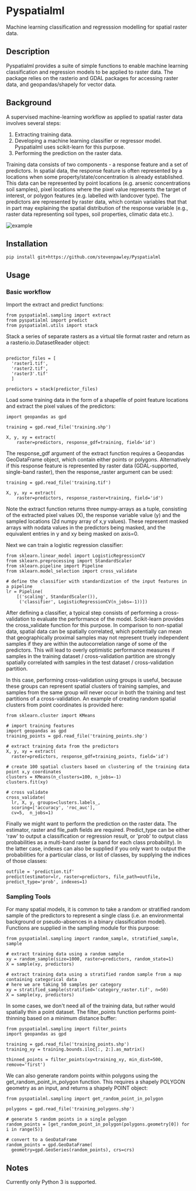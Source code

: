 # Pyspatialml
Machine learning classification and regresssion modelling for spatial raster data.

## Description
Pyspatialml provides a suite of simple functions to enable machine learning classification and regression models to be applied to raster data. The package relies on the rasterio and GDAL packages for accessing raster data, and geopandas/shapely for vector data.

## Background

A supervised machine-learning workflow as applied to spatial raster data involves several steps:
1. Extracting training data.
2. Developing a machine learning classifier or regressor model. Pyspatialml uses scikit-learn for this purpose.
3. Performing the prediction on the raster data.

Training data consists of two components - a response feature and a set of predictors. In spatial data, the response feature is often represented by a locations when some property/state/concentration is already established. This data can be represented by point locations (e.g. arsenic concentrations soil samples), pixel locations where the pixel value represents the target of interest, or polygon features (e.g. labelled with landcover type). The predictors are represented by raster data, which contain variables that that in part may explaining the spatial distribution of the response variable (e.g., raster data representing soil types, soil properties, climatic data etc.).

![example](https://github.com/stevenpawley/Pyspatialml/blob/master/img/Pyspatialml_training.svg)

## Installation
```
pip install git+https://github.com/stevenpawley/Pyspatialml
```

## Usage

### Basic workflow

Import the extract and predict functions:
```
from pyspatialml.sampling import extract
from pyspatialml import predict
from pyspatialml.utils import stack
```

Stack a series of separate rasters as a virtual tile format raster and return as a rasterio.io.DatasetReader object:
```

predictor_files = [
  'raster1.tif',
  'raster2.tif',
  'raster3'.tif'
  ]

predictors = stack(predictor_files)
```

Load some training data in the form of a shapefile of point feature locations and extract the pixel values of the predictors:

```
import geopandas as gpd

training = gpd.read_file('training.shp')

X, y, xy = extract(
    raster=predictors, response_gdf=training, field='id')
```

The response_gdf argument of the extract function requires a Geopandas GeoDataFrame object, which contain either points or polygons. Alternatively if this response feature is represented by raster data (GDAL-supported, single-band raster), then the response_raster argument can be used:

```
training = gpd.read_file('training.tif')

X, y, xy = extract(
    raster=predictors, response_raster=training, field='id')
```

Note the extract function returns three numpy-arrays as a tuple, consisting of the extracted pixel values (X), the response variable value (y) and the sampled locations (2d numpy array of x,y values). These represent masked arrays with nodata values in the predictors being masked, and the equivalent entries in y and xy being masked on axis=0.

Next we can train a logistic regression classifier:

```
from sklearn.linear_model import LogisticRegressionCV
from sklearn.preprocessing import StandardScaler
from sklearn.pipeline import Pipeline
from sklearn.model_selection import cross_validate

# define the classifier with standardization of the input features in a pipeline
lr = Pipeline(
    [('scaling', StandardScaler()),
     ('classifier', LogisticRegressionCV(n_jobs=-1))])
````

After defining a classifier, a typical step consists of performing a cross-validation to evaluate the performance of the model. Scikit-learn provides the cross_validate function for this purpose. In comparison to non-spatial data, spatial data can be spatially correlated, which potentially can mean that geographically proximal samples may not represent truely independent samples if they are within the autocorrelation range of some of the predictors. This will lead to overly optimistic performance measures if samples in the training dataset / cross-validation partition are strongly spatially correlated with samples in the test dataset / cross-validation partition.

In this case, performing cross-validation using groups is useful, because these groups can represent spatial clusters of training samples, and samples from the same group will never occur in both the training and test partitions of a cross-validation. An example of creating random spatial clusters from point coordinates is provided here:

```
from sklearn.cluster import KMeans

# import training features
import geopandas as gpd
training_points = gpd.read_file('training_points.shp')

# extract training data from the predictors
X, y, xy = extract(
  raster=predictors, response_gdf=training_points, field='id')

# create 100 spatial clusters based on clustering of the training data point x,y coordinates
clusters = KMeans(n_clusters=100, n_jobs=-1)
clusters.fit(xy)

# cross validate
cross_validate(
  lr, X, y, groups=clusters.labels_,
  scoring=['accuracy', 'roc_auc'],
  cv=5,  n_jobs=1)
```

Finally we might want to perform the prediction on the raster data. The estimator, raster and file_path fields are required. Predict_type can be either 'raw' to output a classification or regression result, or 'prob' to output class probabilities as a multi-band raster (a band for each class probability). In the latter case, indexes can also be supplied if you only want to output the probabilities for a particular class, or list of classes, by supplying the indices of those classes:

```
outfile = 'prediction.tif'
predict(estimator=lr, raster=predictors, file_path=outfile, predict_type='prob', indexes=1)
```

### Sampling Tools

For many spatial models, it is common to take a random or stratified random sample of the predictors to represent a single class (i.e. an environmental background or pseudo-absences in a binary classification model). Functions are supplied in the sampling module for this purpose:

```
from pyspatialml.sampling import random_sample, stratified_sample, sample

# extract training data using a random sample
xy = random_sample(size=1000, raster=predictors, random_state=1)
X = sample(xy, predictors)

# extract training data using a stratified random sample from a map containing categorical data
# here we are taking 50 samples per category
xy = stratified_sample(stratified='category_raster.tif', n=50)
X = sample(xy, predictors)
```

In some cases, we don't need all of the training data, but rather would spatially thin a point dataset. The filter_points function performs point-thinning based on a minimum distance buffer:

```
from pyspatialml.sampling import filter_points
import geopandas as gpd

training = gpd.read_file('training_points.shp')
training_xy = training.bounds.iloc[:, 2:].as_matrix()

thinned_points = filter_points(xy=training_xy, min_dist=500, remove='first')
```

We can also generate random points within polygons using the get_random_point_in_polygon function. This requires a shapely POLYGON geometry as an input, and returns a shapely POINT object:

```
from pyspatialml.sampling import get_random_point_in_polygon

polygons = gpd.read_file('training_polygons.shp')

# generate 5 random points in a single polygon
random_points = [get_random_point_in_polygon(polygons.geometry[0]) for i in range(5)]

# convert to a GeoDataFrame
random_points = gpd.GeoDataFrame(
  geometry=gpd.GeoSeries(random_points), crs=crs)
```

## Notes

Currently only Python 3 is supported.
